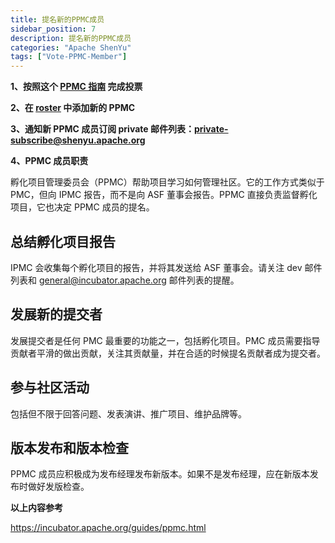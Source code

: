 ```yaml
---
title: 提名新的PPMC成员
sidebar_position: 7
description: 提名新的PPMC成员
categories: "Apache ShenYu"
tags: ["Vote-PPMC-Member"]
---
```


**1、按照这个 [PPMC 指南](https://incubator.apache.org/guides/ppmc.html) 完成投票**

**2、在 [roster](https://whimsy.apache.org/roster/ppmc/shenyu) 中添加新的 PPMC**

**3、通知新 PPMC 成员订阅 private 邮件列表：[private-subscribe@shenyu.apache.org](mailto:private-subscribe@shenyu.apache.org)**

**4、PPMC 成员职责**

孵化项目管理委员会（PPMC）帮助项目学习如何管理社区。它的工作方式类似于 PMC，但向 IPMC 报告，而不是向 ASF 董事会报告。PPMC 直接负责监督孵化项目，它也决定 PPMC 成员的提名。

## 总结孵化项目报告

IPMC 会收集每个孵化项目的报告，并将其发送给 ASF 董事会。请关注 dev 邮件列表和 general@incubator.apache.org 邮件列表的提醒。

## 发展新的提交者

发展提交者是任何 PMC 最重要的功能之一，包括孵化项目。PMC 成员需要指导贡献者平滑的做出贡献，关注其贡献量，并在合适的时候提名贡献者成为提交者。

## 参与社区活动

包括但不限于回答问题、发表演讲、推广项目、维护品牌等。

## 版本发布和版本检查

PPMC 成员应积极成为发布经理发布新版本。如果不是发布经理，应在新版本发布时做好发版检查。

**以上内容参考**

https://incubator.apache.org/guides/ppmc.html
